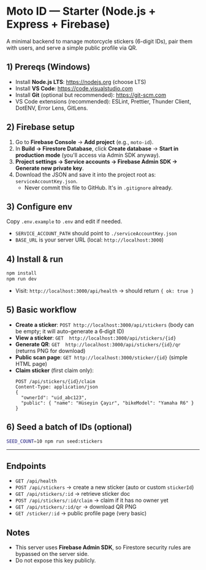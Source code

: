 # Moto ID — Starter (Node.js + Express + Firebase)

A minimal backend to manage motorcycle stickers (6-digit IDs), pair them with users, and serve a simple public profile via QR.

## 1) Prereqs (Windows)
- Install **Node.js LTS**: https://nodejs.org (choose LTS)
- Install **VS Code**: https://code.visualstudio.com
- Install **Git** (optional but recommended): https://git-scm.com
- VS Code extensions (recommended): ESLint, Prettier, Thunder Client, DotENV, Error Lens, GitLens.

## 2) Firebase setup
1. Go to **Firebase Console** → **Add project** (e.g., `moto-id`).
2. In **Build → Firestore Database**, click **Create database** → **Start in production mode** (you'll access via Admin SDK anyway).
3. **Project settings → Service accounts → Firebase Admin SDK → Generate new private key**.
4. Download the JSON and save it into the project root as: `serviceAccountKey.json`.
   - Never commit this file to GitHub. It's in `.gitignore` already.

## 3) Configure env
Copy `.env.example` to `.env` and edit if needed.
- `SERVICE_ACCOUNT_PATH` should point to `./serviceAccountKey.json`
- `BASE_URL` is your server URL (local: `http://localhost:3000`)

## 4) Install & run
```bash
npm install
npm run dev
```
- Visit: `http://localhost:3000/api/health` → should return `{ ok: true }`

## 5) Basic workflow
- **Create a sticker**: `POST http://localhost:3000/api/stickers` (body can be empty; it will auto-generate a 6‑digit ID)
- **View a sticker**: `GET  http://localhost:3000/api/stickers/{id}`
- **Generate QR**:   `GET  http://localhost:3000/api/stickers/{id}/qr` (returns PNG for download)
- **Public scan page**: `GET http://localhost:3000/sticker/{id}` (simple HTML page)
- **Claim sticker** (first claim only): 
  ```http
  POST /api/stickers/{id}/claim
  Content-Type: application/json
  {
    "ownerId": "uid_abc123",
    "public": { "name": "Hüseyin Çayır", "bikeModel": "Yamaha R6" }
  }
  ```

## 6) Seed a batch of IDs (optional)
```bash
SEED_COUNT=10 npm run seed:stickers
```

---

## Endpoints
- `GET /api/health`
- `POST /api/stickers` → create a new sticker (auto or custom `stickerId`)
- `GET /api/stickers/:id` → retrieve sticker doc
- `POST /api/stickers/:id/claim` → claim if it has no owner yet
- `GET /api/stickers/:id/qr` → download QR PNG
- `GET /sticker/:id` → public profile page (very basic)

## Notes
- This server uses **Firebase Admin SDK**, so Firestore security rules are bypassed on the server side.
- Do not expose this key publicly.